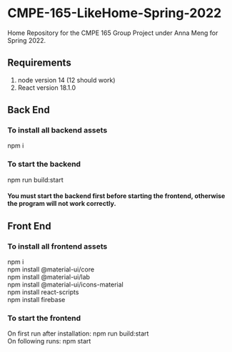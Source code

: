 # CMPE-165-LikeHome-Spring-2022

Home Repository for the CMPE 165 Group Project under Anna Meng for Spring 2022.

## Requirements

1. node version 14 (12 should work)
2. React version 18.1.0

## Back End

### To install all backend assets

npm i

### To start the backend

npm run build:start

#### You must start the backend first before starting the frontend, otherwise the program will not work correctly.

## Front End

### To install all frontend assets

npm i  
npm install @material-ui/core  
npm install @material-ui/lab  
npm install @material-ui/icons-material  
npm install react-scripts  
npm install firebase

### To start the frontend

On first run after installation: npm run build:start  
On following runs: npm start